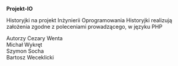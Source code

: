 <b>Projekt-IO</b>


Historyjki na projekt Inżynierii Oprogramowania
Historyjki realizują założenia zgodne z poleceniami prowadzącego, w języku PHP

Autorzy
Cezary Wenta<br>
Michał Wykręt <br>
Szymon Socha<br>
Bartosz Weceklicki

